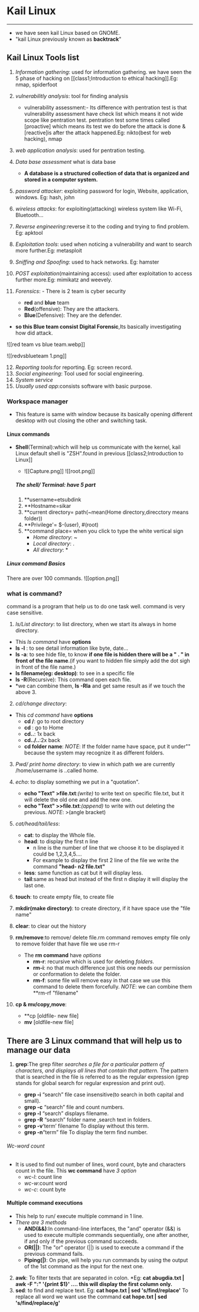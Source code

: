 # Kail Linux
---
- we have seen kail Linux based on GNOME.
- "kail Linux previously known as **backtrack**"
##  Kail Linux Tools list

1. *Information gathering*: used for information gathering. we have seen the 5 phase of hacking on [[class1;Introduction to ethical hacking]].Eg: nmap, spiderfoot
2. *vulnerabilitly analysis*: tool for finding analysis 
   - vulnerability assessment:- Its difference with pentration test is that vulnerability assessment have check list which means it not wide scope like pentration test. pentration test some times called [proactive] which means its test we do before the attack is done & [reactive]is after the attack happened.Eg: nikto(best for web hacking), nmap
 3. *web application analysis*: used for pentration testing.
 4. *Data base assessment*
   what is data base
      - **A database is a structured collection of data that is organized and stored in a computer system.**
      
 5. *password attacker*: exploiting password for login, Website, application, windows. Eg: hash, john
 6. *wireless attacks*: for exploiting(attacking) wireless system like Wi-Fi, Bluetooth… 
 7. *Reverse engineering*:reverse it to the coding and trying to find problem. Eg: apktool
 8. *Exploitation tools*: used when noticing a vulnerability and want to search more further.Eg: metasploit
 9. *Sniffing and Spoofing*: used to hack networks. Eg: hamster
 10. *POST exploitation*(maintaining access): used after exploitation to access further more.Eg: mimikatz and weevely.
 11. *Forensics*:
    - There is 2 team is cyber security 
        - **red** and **blue** team
        - **Red**(offensive): They are the attackers.
        - **Blue**(Defensive): They are the defender. 
 - **so this Blue team consist Digital Forensic**,Its basically investigating how did attack.

![[red team vs blue team.webp]]




![[redvsblueteam 1.png]]

 12. *Reporting tools*:for reporting. Eg: screen record.
 13. *Social engineering*: Tool used for social engineering.
 14. *System service*
 15. *Usually used app*:consists software with basic purpose.
### Workspace manager
- This feature is same with window because its basically opening different desktop with out closing the other and switching task.
#### Linux commands
- **Shell**(Terminal):which will help us communicate with the kernel, kail Linux default shell is "ZSH".found in previous [[class2;Introduction to Linux]]
  - ![[Capture.png]]
![[root.png]]

  ##### The shell/ Terminal: have 5 part
  1. **username=etsubdink
  2. **Hostname=sikar
  3. **current directory= path(~mean(Home directory,direcctory means folder))
  4. **Privilege'= $-(user), #(root)
  5. **command place= when you click to type the white vertical sign
	    - *Home directory*: ~
	    - *Local directory*: .
	    - *All directory*: *

 ##### Linux command Basics
 There are over 100 commands.
  ![[option.png]]
  ### what is command?
  command is a program that help us to do one task well.
  command is very case sensitive.

1. *ls/List directory*: to list directory, when we start its always in home directory.
 -  This *ls command* have **options**
   - **ls -l** : to see detail information like byte, date...
   - **ls -a**: to see hide file, to know **if one file is hidden there will be a " . " in front of the file name**.(if you want to hidden file simply add the dot sigh in front of the file name.)
   - **ls filename(eg: desktop)**: to see in a specific file
   - **ls -R**(Recursive): This command open each file.
   - *we can combine them, **ls -Rla** and get same result as if we touch the above 3.
2. *cd/change directory*: 
  - This *cd command* have **options**
    - **cd /**: go to root directory
    - **cd** : go to Home
    - **cd..**: 1x back
    - **cd../..**:2x back
    - **cd folder name**: 
*NOTE*: If the folder name have space, put it under"" because the system may recognize it as different folders.

3. *Pwd/ print home directory*: to view in which path we are currently /home/username is ..called home.
4. *echo*: to display something we put in a "quotation".
    - **echo "Text" >file.txt**:*(write)* to write text on specific file.txt, but it will delete the old one and add the new one.
    - **echo "Text" >>file.txt**:*(append)* to write with out deleting the previous.
*NOTE*: >(angle bracket)

5. *cat/head/tail/less*: 
   - **cat**: to display the Whole file.
   - **head**: to display the first n line 
     - n line is the number of line that we choose it to be displayed it could be 1,2,3,4,5....
     - For example to display the first 2 line of the file we write the command **"head- n2 file.txt"**
   - **less**: same function as cat but it will display less.
   - **tail**:same as head but instead of the first n display it will display the last one.
6. **touch**: to create empty file, to create file
7. **mkdir(make directory)**: to create directory, if it have space use the "file name" 
8. **clear**: to clear out the history
9. **rm/remove**:to remove/ delete file.rm command removes empty file only to remove folder that have file we use rm-r
    - The **rm command** have *options*
      - **rm-r**: recursive which is used for deleting *folders.*
      - **rm-i**: no that much difference just this one needs our permission or conformation to delete the folder.
      - **rm-f**: some file will remove easy in that case we use this command to delete them forcefully.
*NOTE*: we can combine them **rm-rf "filename"

10. **cp & mv/copy,move**:
    - **cp [oldfile- new file]  
    - **mv** [oldfile-new file]  

## There are 3 Linux command that will help us to manage our data
 1. **grep**:The grep filter *searches a file for a particular pattern of characters, and displays all lines that contain that pattern.* The pattern that is searched in the file is referred to as the regular expression (grep stands for global search for regular expression and print out).

     - **grep -i** “search” file case insensitive(to search in both capital and small).
     - **grep -c** “search” file and count numbers.
     - **grep -l** “search” displays filename.
     - **grep -R** “search” folder name ,search text in folders.
     - **grep -v**‘term’ filename To display without this term.
     - **grep -n**“term” file To display the term find number.
 ###### Wc-word count
 - It is used to find out number of lines, word count, byte and characters count in the file.
  This **wc command** have *3 option*
   - *wc-l*: count line
   - *wc-w*:count word
   - *wc-c*: count byte
 #### Multiple command executions
 - This help to run/ execute multiple command in 1 line.
 - *There are 3 methods*
    - **AND(&&)**:In command-line interfaces, the "and" operator (&&) is used to execute multiple commands sequentially, one after another, if and only if the previous command succeeds.
    - **OR(||)**: The "or" operator (||) is used to execute a command if the previous command fails.
    - **Piping(|)**: On pipe, will help you run  commands by using the output of the 1st command as the input for the next one.

2. **awk**: To filter texts that are separated in colon.
  *Eg: **cat abugdia.txt | awk -F ":" '{print $1}'  …. this will display the first column only.**
3. **sed**: to find and replace text.
Eg: **cat hope.txt | sed 's/find/replace'**
    To replace all word we want use the command
   **cat hope.txt | sed 's/find/replace/g'**
   